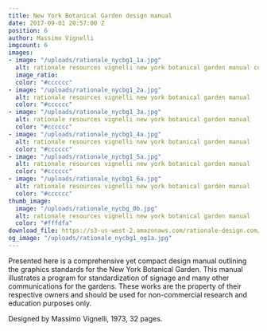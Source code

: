 ```yaml
---
title: New York Botanical Garden design manual
date: 2017-09-01 20:57:00 Z
position: 6
author: Massimo Vignelli
imgcount: 6
images:
- image: "/uploads/rationale_nycbg1_1a.jpg"
  alt: rationale resources vignelli new york botanical garden manual cover
  image_ratio: 
  color: "#cccccc"
- image: "/uploads/rationale_nycbg1_2a.jpg"
  alt: rationale resources vignelli new york botanical garden manual
  color: "#cccccc"
- image: "/uploads/rationale_nycbg1_3a.jpg"
  alt: rationale resources vignelli new york botanical garden manual
  color: "#cccccc"
- image: "/uploads/rationale_nycbg1_4a.jpg"
  alt: rationale resources vignelli new york botanical garden manual
  color: "#cccccc"
- image: "/uploads/rationale_nycbg1_5a.jpg"
  alt: rationale resources vignelli new york botanical garden manual
  color: "#cccccc"
- image: "/uploads/rationale_nycbg1_6a.jpg"
  alt: rationale resources vignelli new york botanical garden manual
  color: "#cccccc"
thumb_image:
  image: "/uploads/rationale_nycbg_0b.jpg"
  alt: rationale resources vignelli new york botanical garden manual
  color: "#fffdfa"
download_file: https://s3-us-west-2.amazonaws.com/rationale-design.com/resources/files/Vignelli_NYBG_Design_Manual.pdf
og_image: "/uploads/rationale_nycbg1_og1a.jpg"
---
```


Presented here is a comprehensive yet compact design manual outlining the graphics standards for the New York Botanical Garden. This manual illustrates a program for standardization of signage and many other communications for the gardens. These works are the property of their respective owners and should be used for non-commercial research and education purposes only.

Designed by Massimo Vignelli, 1973, 32 pages.